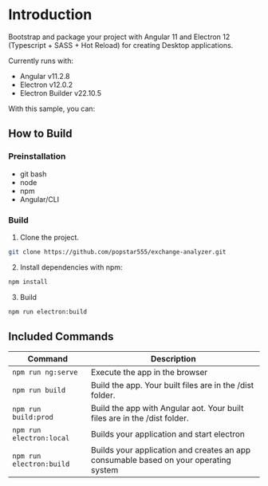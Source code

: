 # Introduction

Bootstrap and package your project with Angular 11 and Electron 12 (Typescript + SASS + Hot Reload) for creating Desktop applications.

Currently runs with:

- Angular v11.2.8
- Electron v12.0.2
- Electron Builder v22.10.5

With this sample, you can:

## How to Build

### Preinstallation

- git bash
- node
- npm
- Angular/CLI


### Build
1. Clone the project.
``` bash
git clone https://github.com/popstar555/exchange-analyzer.git

```
2. Install dependencies with npm:

``` bash
npm install
```
3. Build

``` bash
npm run electron:build
```

## Included Commands

|Command|Description|
|--|--|
|`npm run ng:serve`| Execute the app in the browser |
|`npm run build`| Build the app. Your built files are in the /dist folder. |
|`npm run build:prod`| Build the app with Angular aot. Your built files are in the /dist folder. |
|`npm run electron:local`| Builds your application and start electron
|`npm run electron:build`| Builds your application and creates an app consumable based on your operating system |
